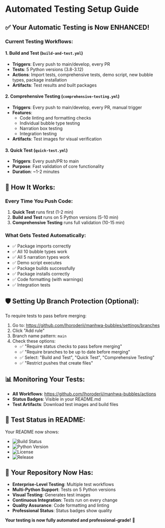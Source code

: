 # Automated Testing Setup Guide

## ✅ Your Automatic Testing is Now ENHANCED!

### Current Testing Workflows:

#### 1. **Build and Test** (`build-and-test.yml`)
- **Triggers**: Every push to main/develop, every PR
- **Tests**: 5 Python versions (3.8-3.12)
- **Actions**: Import tests, comprehensive tests, demo script, new bubble types, package installation
- **Artifacts**: Test results and built packages

#### 2. **Comprehensive Testing** (`comprehensive-testing.yml`)
- **Triggers**: Every push to main/develop, every PR, manual trigger
- **Features**: 
  - Code linting and formatting checks
  - Individual bubble type testing
  - Narration box testing
  - Integration testing
- **Artifacts**: Test images for visual verification

#### 3. **Quick Test** (`quick-test.yml`)
- **Triggers**: Every push/PR to main
- **Purpose**: Fast validation of core functionality
- **Duration**: ~1-2 minutes

## 🚦 How It Works:

### Every Time You Push Code:
1. **Quick Test** runs first (1-2 min)
2. **Build and Test** runs on 5 Python versions (5-10 min)
3. **Comprehensive Testing** runs full validation (10-15 min)

### What Gets Tested Automatically:
- ✅ Package imports correctly
- ✅ All 10 bubble types work
- ✅ All 5 narration types work  
- ✅ Demo script executes
- ✅ Package builds successfully
- ✅ Package installs correctly
- ✅ Code formatting (with warnings)
- ✅ Integration tests

## 🛡️ Setting Up Branch Protection (Optional):

To require tests to pass before merging:

1. Go to: https://github.com/Ihoroderii/manhwa-bubbles/settings/branches
2. Click "Add rule"
3. Branch name pattern: `main`
4. Check these options:
   - ✅ "Require status checks to pass before merging"
   - ✅ "Require branches to be up to date before merging"
   - ✅ Select: "Build and Test", "Quick Test", "Comprehensive Testing"
   - ✅ "Restrict pushes that create files"

## 📊 Monitoring Your Tests:

- **All Workflows**: https://github.com/Ihoroderii/manhwa-bubbles/actions
- **Status Badges**: Visible in your README.md
- **Test Artifacts**: Download test images and build files

## 🎯 Test Status in README:

Your README now shows:
- ![Build Status](https://github.com/Ihoroderii/manhwa-bubbles/workflows/Build%20and%20Test/badge.svg)
- ![Python Version](https://img.shields.io/badge/python-3.8%2B-blue)
- ![License](https://img.shields.io/badge/License-MIT-yellow.svg)
- ![Release](https://img.shields.io/github/release/Ihoroderii/manhwa-bubbles.svg)

## 🚀 Your Repository Now Has:

- **Enterprise-Level Testing**: Multiple test workflows
- **Multi-Python Support**: Tests on 5 Python versions
- **Visual Testing**: Generates test images
- **Continuous Integration**: Tests run on every change
- **Quality Assurance**: Code formatting and linting
- **Professional Status**: Status badges show quality

**Your testing is now fully automated and professional-grade!** 🎉